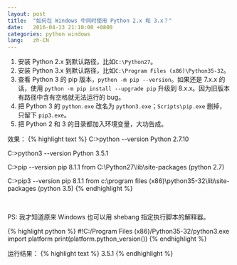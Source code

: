 ```yaml
---
layout: post
title:  "如何在 Windows 中同时使用 Python 2.x 和 3.x？"
date:   2016-04-13 21:10:00 +0800
categories: python windows
lang:   zh-CN
---
```

1. 安装 Python 2.x 到默认路径，比如`C:\Python27`。
2. 安装 Python 3.x 到默认路径，比如`C:\Program Files (x86)\Python35-32`。
3. 查看 Python 3 的 pip 版本，`python -m pip --version`。如果还是 7.x.x 的话，使用 `python -m pip install --upgrade pip` 升级到 8.x.x。因为旧版本有路径中含有空格就无法运行的 bug。
4. 把 Python 3 的 `python.exe` 改名为 `python3.exe`；`Scripts\pip.exe` 删掉，只留下 `pip3.exe`。
5. 把 Python 2 和 3 的目录都加入环境变量，大功告成。

效果：
{% highlight text %}
C:\>python --version
Python 2.7.10

C:\>python3 --version
Python 3.5.1

C:\>pip --version
pip 8.1.1 from C:\Python27\lib\site-packages (python 2.7)

C:\>pip3 --version
pip 8.1.1 from c:\program files (x86)\python35-32\lib\site-packages (python 3.5)
{% endhighlight %}

<br>

PS: 我才知道原来 Windows 也可以用 shebang 指定执行脚本的解释器。

{% highlight python %}
#!C:/Program Files (x86)/Python35-32/python3.exe
import platform
print(platform.python_version())
{% endhighlight %}

运行结果：
{% highlight text %}
3.5.1
{% endhighlight %}
